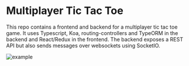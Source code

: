 # Multiplayer Tic Tac Toe

This repo contains a frontend and backend for a multiplayer tic tac toe game. It uses Typescript, Koa, routing-controllers and TypeORM in the backend and React/Redux in the frontend. The backend exposes a REST API but also sends messages over websockets using SocketIO. 

![example](https://cd.sseu.re/tictactoe-low.gif)